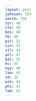 ```yaml
---
layout: post
johnson: 359
smith: 356
tor: 40
cle: 48
bos: 48
tb: 46
pit: 51
cin: 35
stl: 44
atl: 47
bal: 55
kc: 45
nyy: 48
laa: 45
sd: 33
wsh: 46
phi: 41
lad: 43
---
```

